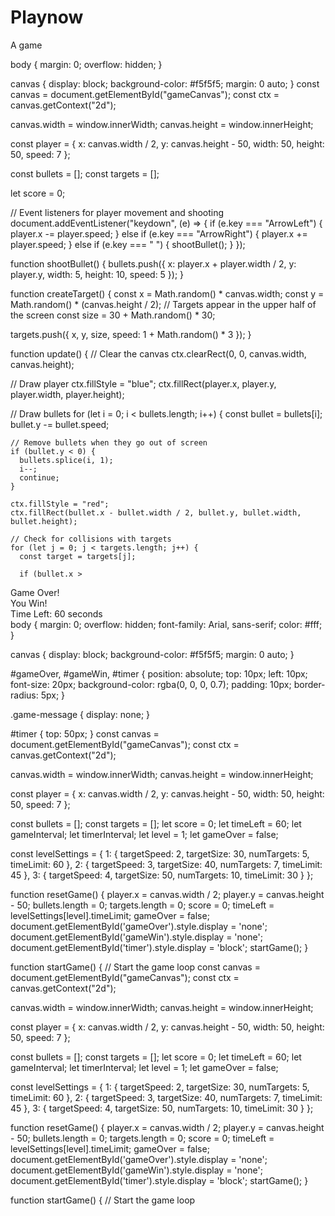 # Playnow
A game
<!DOCTYPE html>
<html lang="en">
<head>
  <meta charset="UTF-8">
  <meta name="viewport" content="width=device-width, initial-scale=1.0">
  <title>Shooting Game</title>
  <link rel="stylesheet" href="styles.css">
</head>
<body>
  <canvas id="gameCanvas"></canvas>
  <script src="script.js"></script>
</body>
</html>
body {
  margin: 0;
  overflow: hidden;
}

canvas {
  display: block;
  background-color: #f5f5f5;
  margin: 0 auto;
}
const canvas = document.getElementById("gameCanvas");
const ctx = canvas.getContext("2d");

canvas.width = window.innerWidth;
canvas.height = window.innerHeight;

const player = {
  x: canvas.width / 2,
  y: canvas.height - 50,
  width: 50,
  height: 50,
  speed: 7
};

const bullets = [];
const targets = [];

let score = 0;

// Event listeners for player movement and shooting
document.addEventListener("keydown", (e) => {
  if (e.key === "ArrowLeft") {
    player.x -= player.speed;
  } else if (e.key === "ArrowRight") {
    player.x += player.speed;
  } else if (e.key === " ") {
    shootBullet();
  }
});

function shootBullet() {
  bullets.push({
    x: player.x + player.width / 2,
    y: player.y,
    width: 5,
    height: 10,
    speed: 5
  });
}

function createTarget() {
  const x = Math.random() * canvas.width;
  const y = Math.random() * (canvas.height / 2); // Targets appear in the upper half of the screen
  const size = 30 + Math.random() * 30;

  targets.push({
    x,
    y,
    size,
    speed: 1 + Math.random() * 3
  });
}

function update() {
  // Clear the canvas
  ctx.clearRect(0, 0, canvas.width, canvas.height);

  // Draw player
  ctx.fillStyle = "blue";
  ctx.fillRect(player.x, player.y, player.width, player.height);

  // Draw bullets
  for (let i = 0; i < bullets.length; i++) {
    const bullet = bullets[i];
    bullet.y -= bullet.speed;

    // Remove bullets when they go out of screen
    if (bullet.y < 0) {
      bullets.splice(i, 1);
      i--;
      continue;
    }

    ctx.fillStyle = "red";
    ctx.fillRect(bullet.x - bullet.width / 2, bullet.y, bullet.width, bullet.height);

    // Check for collisions with targets
    for (let j = 0; j < targets.length; j++) {
      const target = targets[j];

      if (bullet.x >
<!DOCTYPE html>
<html lang="en">
<head>
  <meta charset="UTF-8">
  <meta name="viewport" content="width=device-width, initial-scale=1.0">
  <title>Shooting Game</title>
  <link rel="stylesheet" href="styles.css">
</head>
<body>
  <canvas id="gameCanvas"></canvas>
  <div id="gameOver" class="game-message">Game Over!</div>
  <div id="gameWin" class="game-message">You Win!</div>
  <div id="timer">Time Left: <span id="timeLeft">60</span> seconds</div>
  <script src="script.js"></script>
</body>
</html>
body {
  margin: 0;
  overflow: hidden;
  font-family: Arial, sans-serif;
  color: #fff;
}

canvas {
  display: block;
  background-color: #f5f5f5;
  margin: 0 auto;
}

#gameOver, #gameWin, #timer {
  position: absolute;
  top: 10px;
  left: 10px;
  font-size: 20px;
  background-color: rgba(0, 0, 0, 0.7);
  padding: 10px;
  border-radius: 5px;
}

.game-message {
  display: none;
}

#timer {
  top: 50px;
}
const canvas = document.getElementById("gameCanvas");
const ctx = canvas.getContext("2d");

canvas.width = window.innerWidth;
canvas.height = window.innerHeight;

const player = {
  x: canvas.width / 2,
  y: canvas.height - 50,
  width: 50,
  height: 50,
  speed: 7
};

const bullets = [];
const targets = [];
let score = 0;
let timeLeft = 60;
let gameInterval;
let timerInterval;
let level = 1;
let gameOver = false;

const levelSettings = {
  1: { targetSpeed: 2, targetSize: 30, numTargets: 5, timeLimit: 60 },
  2: { targetSpeed: 3, targetSize: 40, numTargets: 7, timeLimit: 45 },
  3: { targetSpeed: 4, targetSize: 50, numTargets: 10, timeLimit: 30 }
};

function resetGame() {
  player.x = canvas.width / 2;
  player.y = canvas.height - 50;
  bullets.length = 0;
  targets.length = 0;
  score = 0;
  timeLeft = levelSettings[level].timeLimit;
  gameOver = false;
  document.getElementById('gameOver').style.display = 'none';
  document.getElementById('gameWin').style.display = 'none';
  document.getElementById('timer').style.display = 'block';
  startGame();
}

function startGame() {
  // Start the game loop
 const canvas = document.getElementById("gameCanvas");
const ctx = canvas.getContext("2d");

canvas.width = window.innerWidth;
canvas.height = window.innerHeight;

const player = {
  x: canvas.width / 2,
  y: canvas.height - 50,
  width: 50,
  height: 50,
  speed: 7
};

const bullets = [];
const targets = [];
let score = 0;
let timeLeft = 60;
let gameInterval;
let timerInterval;
let level = 1;
let gameOver = false;

const levelSettings = {
  1: { targetSpeed: 2, targetSize: 30, numTargets: 5, timeLimit: 60 },
  2: { targetSpeed: 3, targetSize: 40, numTargets: 7, timeLimit: 45 },
  3: { targetSpeed: 4, targetSize: 50, numTargets: 10, timeLimit: 30 }
};

function resetGame() {
  player.x = canvas.width / 2;
  player.y = canvas.height - 50;
  bullets.length = 0;
  targets.length = 0;
  score = 0;
  timeLeft = levelSettings[level].timeLimit;
  gameOver = false;
  document.getElementById('gameOver').style.display = 'none';
  document.getElementById('gameWin').style.display = 'none';
  document.getElementById('timer').style.display = 'block';
  startGame();
}

function startGame() {
  // Start the game loop
 

